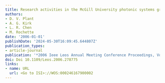 ```yaml
---
title: Research activities in the McGill University photonic systems group
authors:
- D. V. Plant
- A. G. Kirk
- L. R. Chen
- M. Rochette
date: '2006-01-01'
publishDate: '2024-05-30T16:09:45.644807Z'
publication_types:
- article-journal
publication: '*2006 Ieee Leos Annual Meeting Conference Proceedings, Vols 1 and 2*'
doi: Doi 10.1109/Leos.2006.278775
links:
- name: URL
  url: <Go to ISI>://WOS:000246167900002
---
```

